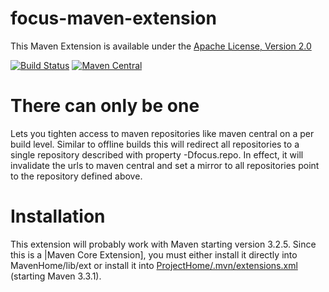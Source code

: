 # focus-maven-extension

This Maven Extension is available under the [Apache License, Version 2.0](http://www.apache.org/licenses/LICENSE-2.0.txt)

[![Build Status](https://travis-ci.org/rebaze/focus-maven-extension.svg?branch=master)](https://travis-ci.org/rebaze/focus-maven-extension)
[![Maven Central](https://maven-badges.herokuapp.com/maven-central/com.rebaze.maven/focus-maven-extension/badge.svg)](https://maven-badges.herokuapp.com/maven-central/com.rebaze.maven/focus-maven-extension)

# There can only be one
Lets you tighten access to maven repositories like maven central on a per build level.
Similar to offline builds this will redirect all repositories to a single repository described with property -Dfocus.repo.
In effect, it will invalidate the urls to maven central and set a mirror to all repositories point to the repository defined above.

# Installation
This extension will probably work with Maven starting version 3.2.5.
Since this is a |Maven Core Extension], you must either install it directly into MavenHome/lib/ext or install it into [ProjectHome/.mvn/extensions.xml](http://takari.io/2015/03/19/core-extensions.html) (starting Maven 3.3.1).
